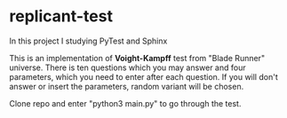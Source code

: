 # replicant-test
In this project I studying PyTest and Sphinx

This is an implementation of **Voight-Kampff** test from "Blade Runner" universe.
There is ten questions which you may answer and four parameters, which you need to enter after each question.
If you will don't answer or insert the parameters, random variant will be chosen.

Clone repo and enter "python3 main.py" to go through the test.
